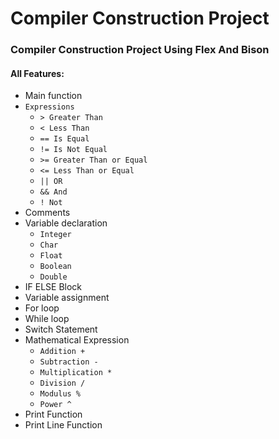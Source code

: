 # Compiler Construction Project
### Compiler Construction Project Using Flex And Bison

#### All Features: 
  - Main function
  - `Expressions`
    - `> Greater Than`
    - `< Less Than`
    - `== Is Equal`
    - `!= Is Not Equal`
    - `>= Greater Than or Equal`
    - `<= Less Than or Equal`
    - `|| OR`
    - `&& And`
    - `! Not`
  - Comments 
  - Variable declaration 
    - `Integer`
    - `Char`
    - `Float`
    - `Boolean`
    - `Double`
  - IF ELSE  Block
  - Variable assignment
  - For loop
  - While loop 
  - Switch Statement
  - Mathematical Expression 
    - `Addition +`
    - `Subtraction -`
    - `Multiplication *`
    - `Division /`
    - `Modulus %`
    - `Power ^`
  - Print Function
  - Print Line Function
